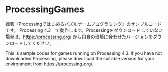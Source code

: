 # ProcessingGames
拙著『Processingではじめるパズルゲームプログラミング』のサンプルコードです。 Processing 4.3　で動作します。Processingをダウンロードしていない場合は、https://processing.org/ から自身の環境に合わせたバージョンをダウンロードしてください。

This is sample codes for games running on Processing 4.3. If you have not downloaded Processing, please download the suitable version for your environment from https://processing.org/.
